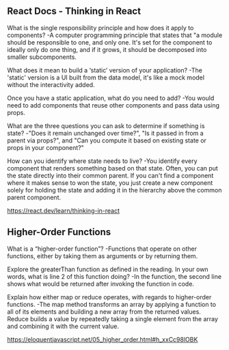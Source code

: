 ## React Docs - Thinking in React

What is the single responsibility principle and how does it apply to components? -A computer programming principle that states that "a module should be responsible to one, and only one. It's set for the component to ideally only do one thing, and if it grows, it should be decomposed into smaller subcomponents.

What does it mean to build a ‘static’ version of your application? -The 'static' version is a UI built from the data model, it's like a mock model without the interactivity added. 

Once you have a static application, what do you need to add? -You would need to add components that reuse other components and pass data using props. 

What are the three questions you can ask to determine if something is state? -"Does it remain unchanged over time?", "Is it passed in from a parent via props?", and "Can you compute it based on existing state or props in your component?"

How can you identify where state needs to live? -You identify every component that renders something based on that state. Often, you can put the state directly into their common parent. If you can't find a component where it makes sense to won the state, you just create a new component solely for holding the state and adding it in the hierarchy above the common parent component. 

https://react.dev/learn/thinking-in-react

## Higher-Order Functions

What is a “higher-order function”? -Functions that operate on other functions, either by taking them as arguments or by returning them.

Explore the greaterThan function as defined in the reading. In your own words, what is line 2 of this function doing? -In the function, the second line shows what would be returned after invoking the function in code. 

Explain how either map or reduce operates, with regards to higher-order functions. -The map method transforms an array by applying a function to all of its elements and building a new array from the returned values. Reduce builds a value by repeatedly taking a single element from the array and combining it with the current value. 

https://eloquentjavascript.net/05_higher_order.html#h_xxCc98lOBK
